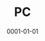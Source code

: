 ---
title: PC
date: 0001-01-01
ico: fa6-brands:windows
color: blue-400
hardware:
  - type: Case
    name: SSUPD › Meshlicious
    sub:
      - White
    link: 'https://ssupd.com/products/meshlicious'
  - type: MB
    name: Asus › ROG Strix Z390-I
    sub:
      - ITX
    link: 'https://amzn.com/dp/B07HM57LVH?tag=qrayg-20'
  - type: CPU
    name: Intel › Core i5-8400
    sub:
      - 2.8-4.0 GHz
      - 6 Cores
    link: 'https://amzn.com/dp/B0759FGJ3Q?tag=qrayg-20'
  - type: Cooler
    name: Noctua › NH-L9i
    sub:
      - chromax.Black
    link: 'https://amzn.com/dp/B07Y892M38?tag=qrayg-20'
  - type: GPU
    name: NVIDIA › RTX 3060 Ti
    sub:
      - Founders Edition
    link: 'https://amzn.com/dp/B08PW559LL?tag=qrayg-20'
  - type: RAM
    name: Corsair › Vengeance LPX
    sub:
      - 16GB
    link: 'https://amzn.com/dp/B0134EW7G8?tag=qrayg-20'
  - type: PSU
    name: Corsair › SF750
    sub:
      - 80+ Platinum
    link: 'https://amzn.com/dp/B07M63H81H?tag=qrayg-20'
  - type: M.2
    name: Samsung › 970 Evo Plus
    sub:
      - 250GB
    link: 'https://amzn.com/dp/B07MG119KG?tag=qrayg-20'
---